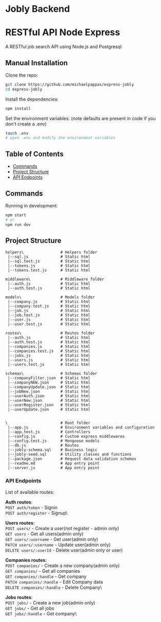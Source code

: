 # Jobly Backend

# RESTful API Node Express

A RESTful job search API using Node.js and Postgresql

## Manual Installation

Clone the repo:

```bash
git clone https://github.com/michaelpappas/express-jobly
cd express-jobly
```

Install the dependencies:

```bash
npm install
```

Set the environment variables:
(note defaults are present in code if you don't create a .env)
```bash
touch .env
# open .env and modify the environment variables
```

## Table of Contents

- [Commands](#commands)
- [Project Structure](#project-structure)
- [API Endpoints](#api-endpoints)

## Commands

Running in development:

```bash
npm start
# or
npm run dev
```

## Project Structure

```
helpers\                # Helpers folder
 |--sql.js              # Static html
 |--sql.test.js         # Static html
 |--tokens.js           # Static html
 |--tokens.test.js      # Static html

middleware\             # Middleware folder
 |--auth.js             # Static html
 |--auth.test.js        # Static html

models\                 # Models folder
 |--company.js          # Static html
 |--company.test.js     # Static html
 |--job.js              # Static html
 |--job.test.js         # Static html
 |--user.js             # Static html
 |--user.test.js        # Static html

routes\                 # Routes folder
 |--auth.js             # Static html
 |--auth.test.js        # Static html
 |--companies.js        # Static html
 |--companies.test.js   # Static html
 |--jobs.js             # Static html
 |--users.js            # Static html
 |--users.test.js       # Static html

schemas\                # Schemas folder
 |--companyFilter.json  # Static html
 |--companyNEW.json     # Static html
 |--companyUpdate.json  # Static html
 |--jobNew.json         # Static html
 |--userAuth.json       # Static html
 |--userNew.json        # Static html
 |--userRegister.json   # Static html
 |--userUpdate.json     # Static html


\                       # Root folder
 |--app.js              # Environment variables and configuration
 |--app.test.js         # Controllers
 |--config.js           # Custom express middlewares
 |--config.test.js      # Mongoose models
 |--db.js               # Routes
 |--jobly-schema.sql    # Business logic
 |--jobly-seed.sql      # Utility classes and functions
 |--package.json        # Request data validation schemas
 |--readme.md           # App entry point
 |--server.js           # App entry point
```

### API Endpoints

List of available routes:

**Auth routes**:\
`POST auth/token` - Signin\
`POST auth/register` - Signup\

**Users routes**:\
`POST users/` - Create a user(not register - admin only)\
`GET users` - Get all users(admin only)\
`GET users/:username` - Get user(admin only)\
`PATCH users/:username` - Update user(admin only)\
`DELETE users/:userId` - Delete user(admin only or user)

**Companies routes**:\
`POST companies/` - Create a new company(admin only)\
`GET companies/` - Get all companies\
`GET companies/:handle` - Get company\
`PATCH companies/:handle` - Edit Company data\
`DELETE companies/:handle` - Delete Company\

**Jobs routes**:\
`POST jobs/` - Create a new job(admin only)\
`GET jobs/` - Get all jobs\
`GET jobs/:handle` - Get company\



